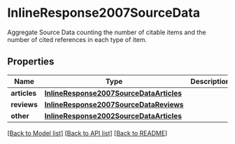 # InlineResponse2007SourceData

Aggregate Source Data counting the number of citable items and the number of cited references in each type of item.

## Properties
Name | Type | Description | Notes
------------ | ------------- | ------------- | -------------
**articles** | [**InlineResponse2007SourceDataArticles**](InlineResponse2007SourceDataArticles.md) |  | [optional] 
**reviews** | [**InlineResponse2007SourceDataReviews**](InlineResponse2007SourceDataReviews.md) |  | [optional] 
**other** | [**InlineResponse2002SourceDataArticles**](InlineResponse2002SourceDataArticles.md) |  | [optional] 

[[Back to Model list]](../README.md#documentation-for-models) [[Back to API list]](../README.md#documentation-for-api-endpoints) [[Back to README]](../README.md)


